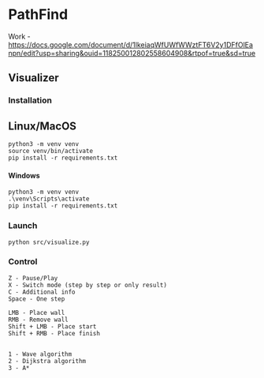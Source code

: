 # PathFind

Work - https://docs.google.com/document/d/1lkeiaqWfUWfWWztFT6V2y1DFfOlEanpn/edit?usp=sharing&ouid=118250012802558604908&rtpof=true&sd=true

## Visualizer

### Installation
## Linux/MacOS
    python3 -m venv venv
    source venv/bin/activate
    pip install -r requirements.txt

#### Windows
    python3 -m venv venv
    .\venv\Scripts\activate
    pip install -r requirements.txt


### Launch
    python src/visualize.py

### Control
    Z - Pause/Play
    X - Switch mode (step by step or only result)
    C - Additional info
    Space - One step

    LMB - Place wall
    RMB - Remove wall
    Shift + LMB - Place start
    Shift + RMB - Place finish


    1 - Wave algorithm
    2 - Dijkstra algorithm
    3 - A*
